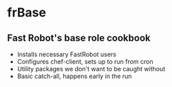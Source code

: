 # frBase

## Fast Robot's base role cookbook

* Installs necessary FastRobot users
* Configures chef-client, sets up to run from cron
* Utility packages we don't want to be caught without
* Basic catch-all, happens early in the run



